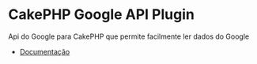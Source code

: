 # CakePHP Google API Plugin
Api do Google para CakePHP que permite facilmente ler dados do Google
* [Documentação](http://luuckx2.github.io/CakePHP-Google-API-Plugin/)
